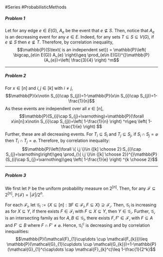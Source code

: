 #Series #ProbabilisticMethods 

##### Problem 1

Let for any edge $e\in E(G)$, $A_{e}$ be the event that $e\nsubseteq S$. Then, notice that $A_{e}$ is an decreasing event for any $e\in E$. Indeed, for any sets $T\subseteq S\subseteq V(G)$, if $e \nsubseteq S$ then $e \nsubseteq T$. Therefore, by correlation inequality, $$\mathbb{P}(S\text{ is an independent set}) = \mathbb{P}\left( \bigcap_{e\in E(G)} A_{e} \right)\geq \prod_{e\in E(G)}^{}\mathbb{P}(A_{e})=\left( \frac{3}{4} \right) ^m$$

---
##### Problem 2
For $x\in[n]$ and $i,j\in[k]$ with $i\neq j$, $$\mathbb{P}(x\notin S_{i}\cap S_{j})=1-\mathbb{P}(x\in S_{i}\cap S_{j})=1-\frac{1}{n}$$As these events are independent over all $x\in [n]$, $$\mathbb{P}(S_{i}\cap S_{j}=\varnothing)=\mathbb{P}(\forall x\in[n]:x\notin S_{i}\cap S_{j})=\left( 1-\frac{1}{n} \right) ^n\geq \left( 1-\frac{1}{e} \right) $$Further, these are all decreasing events. For $T_{i}\subseteq S_{i}$ and $T_{j}\subseteq S_{j}$, if $S_{i}\cap S_{j}=\varnothing$ then $T_{i}\cap T_{j}=\varnothing$. Therefore, by correlation inequality: $$\mathbb{P}\left(\forall \{ i,j \}\in {[k] \choose 2}:S_{i}\cap S_{j}=\varnothing\right)\geq \prod_{\{ i,j \}\in {[k] \choose 2}}^{}\mathbb{P}(S_{i}\cap S_{j}=\varnothing)\geq \left( 1-\frac{1}{e} \right) ^{k \choose 2}$$

---
##### Problem 3
We first let $\mathbb{P}$ be the uniform probability measure on $2^{[n]}$. Then, for any $\mathcal{F}\subseteq 2^{[n]}$, $\mathbb{P}(\mathcal{F})=\left| \mathcal{F} \right| / 2^n$. 

For each $\mathcal{F}_{i}$, let $\mathcal{G}_{i}:=\{ X\subseteq[n]:  \exists F\in \mathcal{F}_{i},F\subseteq X\}\supseteq \mathcal{F_{i}}$. Then, $\mathcal{G}_{i}$ is increasing as for $X\subseteq Y$, if there exists $F\in \mathcal{F}_{i}$ with $F\subseteq X\subseteq Y$, then $Y\in \mathcal{G_{i}}$. Further, $\mathcal{G_{i}}$ is an intersecting family as for $A,B\in \mathcal{G}_{i}$, there exists $F,F'\in\mathcal{F_{i}}$ with $F\subseteq A$ and $F'\subseteq B$ where $F\cap F'\neq \varnothing$. Hence, $\mathcal{G}_{i}^c$ is decreasing and by correlation inequalities: 
$$\mathbb{P}(\mathcal{F}_{1}\cup\dots \cup \mathcal{F_{k}})\leq \mathbb{P}(\mathcal{G}_{1}\cup\dots \cup \mathcal{G_{k}})=1-\mathbb{P}(\mathcal{G}_{1}^c\cap\dots \cap \mathcal{F}_{k}^c)\leq 1-\frac{1}{2^k}$$
